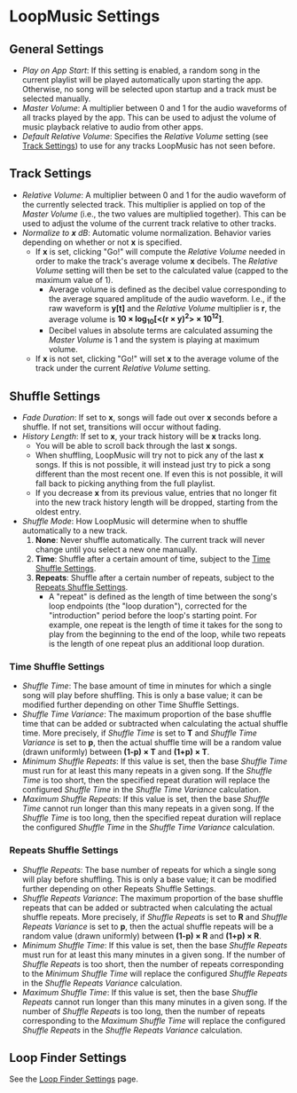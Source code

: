 # LoopMusic Settings

## General Settings

- *Play on App Start*: If this setting is enabled, a random song in the current playlist will be played automatically upon starting the app. Otherwise, no song will be selected upon startup and a track must be selected manually.
- *Master Volume*: A multiplier between 0 and 1 for the audio waveforms of all tracks played by the app. This can be used to adjust the volume of music playback relative to audio from other apps.
- *Default Relative Volume*: Specifies the *Relative Volume* setting (see [Track Settings](#track-settings)) to use for any tracks LoopMusic has not seen before.

## Track Settings

- *Relative Volume*: A multiplier between 0 and 1 for the audio waveform of the currently selected track. This multiplier is applied on top of the *Master Volume* (i.e., the two values are multiplied together). This can be used to adjust the volume of the current track relative to other tracks.
- *Normalize to __x__ dB*: Automatic volume normalization. Behavior varies depending on whether or not **x** is specified.
    - If **x** is set, clicking "Go!" will compute the *Relative Volume* needed in order to make the track's average volume **x** decibels. The *Relative Volume* setting will then be set to the calculated value (capped to the maximum value of 1).
        - Average volume is defined as the decibel value corresponding to the average squared amplitude of the audio waveform. I.e., if the raw waveform is **y[t]** and the *Relative Volume* multiplier is **r**, the average volume is **10 × log<sub>10</sub>[&lt;(r × y)<sup>2</sup>&gt; × 10<sup>12</sup>]**.
        - Decibel values in absolute terms are calculated assuming the *Master Volume* is 1 and the system is playing at maximum volume.
    - If **x** is not set, clicking "Go!" will set **x** to the average volume of the track under the current *Relative Volume* setting.

## Shuffle Settings

- *Fade Duration*: If set to **x**, songs will fade out over **x** seconds before a shuffle. If not set, transitions will occur without fading.
- *History Length*: If set to **x**, your track history will be **x** tracks long.
    - You will be able to scroll back through the last **x** songs.
    - When shuffling, LoopMusic will try not to pick any of the last **x** songs. If this is not possible, it will instead just try to pick a song different than the most recent one. If even this is not possible, it will fall back to picking anything from the full playlist.
    - If you decrease **x** from its previous value, entries that no longer fit into the new track history length will be dropped, starting from the oldest entry.
- *Shuffle Mode*: How LoopMusic will determine when to shuffle automatically to a new track.
    1. **None**: Never shuffle automatically. The current track will never change until you select a new one manually.
    2. **Time**: Shuffle after a certain amount of time, subject to the [Time Shuffle Settings](#time-shuffle-settings).
    3. **Repeats**: Shuffle after a certain number of repeats, subject to the [Repeats Shuffle Settings](#repeats-shuffle-settings).
        - A "repeat" is defined as the length of time between the song's loop endpoints (the "loop duration"), corrected for the "introduction" period before the loop's starting point. For example, one repeat is the length of time it takes for the song to play from the beginning to the end of the loop, while two repeats is the length of one repeat plus an additional loop duration.

### Time Shuffle Settings

- *Shuffle Time*: The base amount of time in minutes for which a single song will play before shuffling. This is only a base value; it can be modified further depending on other Time Shuffle Settings.
- *Shuffle Time Variance*: The maximum proportion of the base shuffle time that can be added or subtracted when calculating the actual shuffle time. More precisely, if *Shuffle Time* is set to **T** and *Shuffle Time Variance* is set to **p**, then the actual shuffle time will be a random value (drawn uniformly) between **(1-p) × T** and **(1+p) × T**.
- *Minimum Shuffle Repeats*: If this value is set, then the base *Shuffle Time* must run for at least this many repeats in a given song. If the *Shuffle Time* is too short, then the specified repeat duration will replace the configured *Shuffle Time* in the *Shuffle Time Variance* calculation.
- *Maximum Shuffle Repeats*: If this value is set, then the base *Shuffle Time* cannot run longer than this many repeats in a given song. If the *Shuffle Time* is too long, then the specified repeat duration will replace the configured *Shuffle Time* in the *Shuffle Time Variance* calculation.

### Repeats Shuffle Settings

- *Shuffle Repeats*: The base number of repeats for which a single song will play before shuffling. This is only a base value; it can be modified further depending on other Repeats Shuffle Settings.
- *Shuffle Repeats Variance*: The maximum proportion of the base shuffle repeats that can be added or subtracted when calculating the actual shuffle repeats. More precisely, if *Shuffle Repeats* is set to **R** and *Shuffle Repeats Variance* is set to **p**, then the actual shuffle repeats will be a random value (drawn uniformly) between **(1-p) × R** and **(1+p) × R**.
- *Minimum Shuffle Time*: If this value is set, then the base *Shuffle Repeats* must run for at least this many minutes in a given song. If the number of *Shuffle Repeats* is too short, then the number of repeats corresponding to the *Minimum Shuffle Time* will replace the configured *Shuffle Repeats* in the *Shuffle Repeats Variance* calculation.
- *Maximum Shuffle Time*: If this value is set, then the base *Shuffle Repeats* cannot run longer than this many minutes in a given song. If the number of *Shuffle Repeats* is too long, then the number of repeats corresponding to the *Maximum Shuffle Time* will replace the configured *Shuffle Repeats* in the *Shuffle Repeats Variance* calculation.

## Loop Finder Settings

See the [Loop Finder Settings](loopfinder/loopfinder_settings.md) page.